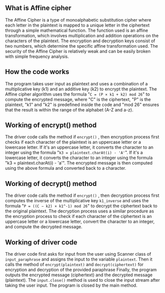 ## What is Affine cipher ##

The Affine Cipher is a type of monoalphabetic substitution cipher where each letter in the plaintext is mapped to a unique letter in the ciphertext through a simple mathematical function. The function used is an affine transformation, which involves multiplication and addition operations on the characters of the plaintext. The encryption and decryption keys consist of two numbers, which determine the specific affine transformation used. The security of the Affine Cipher is relatively weak and can be easily broken with simple frequency analysis.

## How the code works ##
The program takes user input as plaintext and uses a combination of a multiplicative key (k1) and an additive key (k2) to encrypt the plaintext. The Affine cipher algorithm uses the formula "`C = (P × k1 + k2) mod 26`" to compute the encrypted message, where "C" is the ciphertext, "P" is the plaintext, "k1" and "k2" is predefined inside the code and "mod 26" ensures that the result is within the range of the alphabet (A-Z and a-z).

## Working of encrypt() method ##
The driver code calls the method if `encrypt()` , then encryption process first checks if each character of the plaintext is an uppercase letter or a lowercase letter. If it's an uppercase letter, it converts the character to an integer using the formula "`k3 = plaintext.charAt(i) - 'A'`". If it's a lowercase letter, it converts the character to an integer using the formula "k3 = plaintext.charAt(i) - 'a'". The encrypted message is then computed using the above formula and converted back to a character.

## Working of decrypt() method ##
The driver code calls the method if `encrypt()` , then decryption process first computes the inverse of the multiplicative key `k1_inverse` and uses the formula "`P = ((C − k2) × k1^-1) mod 26`" to decrypt the ciphertext back to the original plaintext. The decryption process uses a similar procedure as the encryption process to check if each character of the ciphertext is an uppercase letter or a lowercase letter, convert the character to an integer, and compute the decrypted message.

## Working of driver code ## 
The driver code first asks for input from the user using Scanner class of `input_paraphrase` and assigns the input to the variable `plaintext`.
Then it calls the method of `encrypt(plaintext)` and `decrypt(ciphertext)` for encryption and decryption of the provided paraphrase
Finally, the program outputs the encrypted message (ciphertext) and the decrypted message (plaintext). The `input.close()` method is used to close the input stream after taking the user input. The program is closed by the main method.